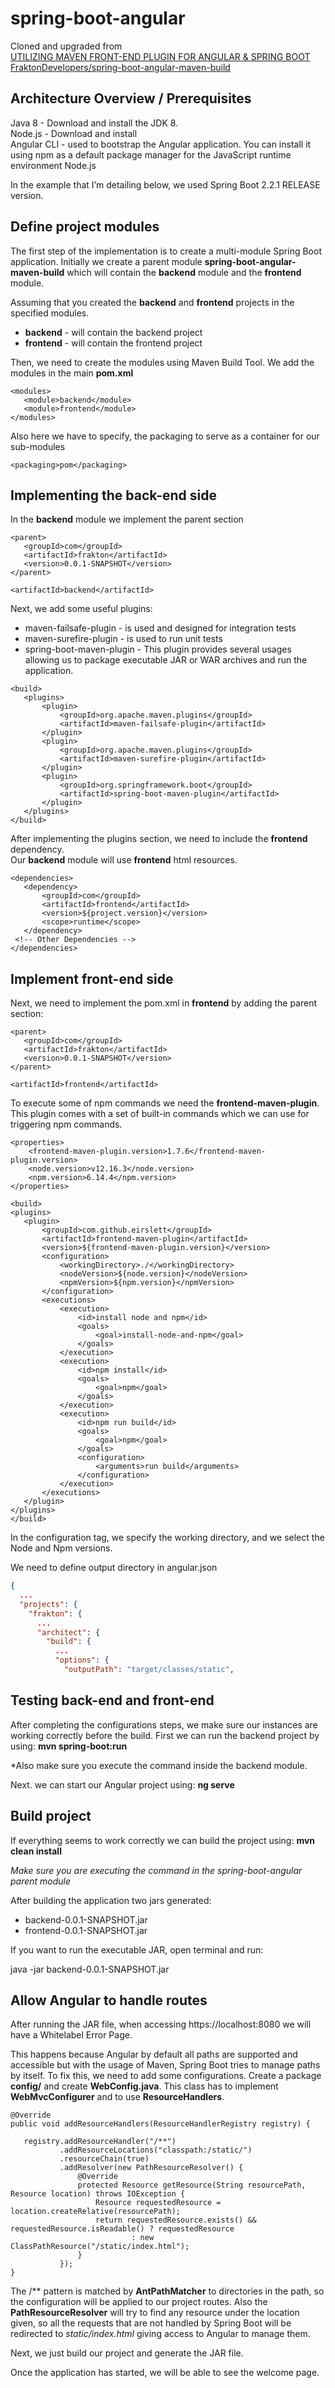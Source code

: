 # spring-boot-angular
Cloned and upgraded from  
[UTILIZING MAVEN FRONT-END PLUGIN FOR ANGULAR & SPRING BOOT](https://frakton.com/utilizing-maven-front-end-plugin-for-angular-spring-boot/)  
[FraktonDevelopers/spring-boot-angular-maven-build](https://github.com/FraktonDevelopers/spring-boot-angular-maven-build)


## Architecture Overview / Prerequisites

Java 8 - Download and install the JDK 8.  
Node.js - Download and install  
Angular CLI - used to bootstrap the Angular application. You can install it using npm as a default package manager for the JavaScript runtime environment Node.js

In the example that I’m detailing below, we used Spring Boot 2.2.1  RELEASE version.


## Define project modules

The first step of the implementation is to create a multi-module Spring Boot 
application. Initially we create a parent module **spring-boot-angular-maven-build**
which will contain the **backend** module and the **frontend** module.

Assuming that you created the **backend** and **frontend** projects in the 
specified modules.
 * **backend** - will contain the backend project
 * **frontend** - will contain the frontend project

Then, we need to create the modules using Maven Build Tool. We add the modules in the main **pom.xml**

```
<modules>
   <module>backend</module>
   <module>frontend</module>
</modules>
```
Also here we have to specify, the packaging to serve as a container for our sub-modules

```
<packaging>pom</packaging>
```

## Implementing the back-end side

In the **backend** module we implement the parent section

```
<parent>
   <groupId>com</groupId>
   <artifactId>frakton</artifactId>
   <version>0.0.1-SNAPSHOT</version>
</parent>

<artifactId>backend</artifactId>
```
Next, we add some useful plugins:
* maven-failsafe-plugin - is used and designed for integration tests
* maven-surefire-plugin - is used to run unit tests
* spring-boot-maven-plugin - This plugin provides several usages allowing us to package executable JAR or WAR archives and run the application.

```
<build>
   <plugins>
       <plugin>
           <groupId>org.apache.maven.plugins</groupId>
           <artifactId>maven-failsafe-plugin</artifactId>
       </plugin>
       <plugin>
           <groupId>org.apache.maven.plugins</groupId>
           <artifactId>maven-surefire-plugin</artifactId>
       </plugin>
       <plugin>
           <groupId>org.springframework.boot</groupId>
           <artifactId>spring-boot-maven-plugin</artifactId>
       </plugin>
   </plugins>
</build>
```

After implementing the plugins section, we need to include the **frontend** dependency.    
Our **backend** module will use **frontend** html resources.

```
<dependencies>
   <dependency>
       <groupId>com</groupId>
       <artifactId>frontend</artifactId>
       <version>${project.version}</version>
       <scope>runtime</scope>
   </dependency>
 <!-- Other Dependencies -->
</dependencies>
```

## Implement front-end side

Next, we need to implement the pom.xml in **frontend** by adding the parent section:

```
<parent>
   <groupId>com</groupId>
   <artifactId>frakton</artifactId>
   <version>0.0.1-SNAPSHOT</version>
</parent>

<artifactId>frontend</artifactId>
```

To execute some of npm commands we need the **frontend-maven-plugin**.
This plugin comes with a set of built-in commands which we can use for triggering npm commands.

``` 
<properties>
    <frontend-maven-plugin.version>1.7.6</frontend-maven-plugin.version>
    <node.version>v12.16.3</node.version>
    <npm.version>6.14.4</npm.version>
</properties>

<build>
<plugins>
   <plugin>
       <groupId>com.github.eirslett</groupId>
       <artifactId>frontend-maven-plugin</artifactId>
       <version>${frontend-maven-plugin.version}</version>
       <configuration>
           <workingDirectory>./</workingDirectory>
           <nodeVersion>${node.version}</nodeVersion>
           <npmVersion>${npm.version}</npmVersion>
       </configuration>
       <executions>
           <execution>
               <id>install node and npm</id>
               <goals>
                   <goal>install-node-and-npm</goal>
               </goals>
           </execution>
           <execution>
               <id>npm install</id>
               <goals>
                   <goal>npm</goal>
               </goals>
           </execution>
           <execution>
               <id>npm run build</id>
               <goals>
                   <goal>npm</goal>
               </goals>
               <configuration>
                   <arguments>run build</arguments>
               </configuration>
           </execution>
       </executions>
   </plugin>
</plugins>
</build>
```

In the configuration tag, we specify the working directory, and we select the Node and Npm versions.

We need to define output directory in angular.json
```json
{
  ...
  "projects": {
    "frakton": {
      ...
      "architect": {
        "build": {
          ...
          "options": {
            "outputPath": "target/classes/static",
```

## Testing back-end and front-end

After completing the configurations steps, we make sure our instances are working correctly before the build. First we can run the backend project by using:
**mvn spring-boot:run**

*Also make sure you execute the command inside the backend module. 

Next. we can start our Angular project using:
**ng serve**

## Build project

If everything seems to work correctly we can build the project using:
**mvn clean install**

*Make sure you are executing the command in the spring-boot-angular parent module*

After building the application two jars generated:
 * backend-0.0.1-SNAPSHOT.jar
 * frontend-0.0.1-SNAPSHOT.jar

If you want to run the executable JAR, open terminal and run:

java -jar backend-0.0.1-SNAPSHOT.jar

## Allow Angular to handle routes

After running the JAR file, when accessing https://localhost:8080
we will have a Whitelabel Error Page.

This happens because Angular by default all paths are supported and accessible
but with the usage of Maven, Spring Boot tries to manage paths by itself. 
To fix this, we need to add some configurations. Create a package **config/**
and create **WebConfig.java**. This class has to implement **WebMvcConfigurer** and 
to use **ResourceHandlers**.

``` 
@Override
public void addResourceHandlers(ResourceHandlerRegistry registry) {
  
   registry.addResourceHandler("/**")
           .addResourceLocations("classpath:/static/")
           .resourceChain(true)
           .addResolver(new PathResourceResolver() {
               @Override
               protected Resource getResource(String resourcePath, Resource location) throws IOException {
                   Resource requestedResource = location.createRelative(resourcePath);
                   return requestedResource.exists() && requestedResource.isReadable() ? requestedResource
                           : new ClassPathResource("/static/index.html");
               }
           });
}
```

The /** pattern is matched by **AntPathMatcher** to directories in the path,
so the configuration will be applied to our project routes. 
Also the **PathResourceResolver** will try to find any resource under the
location given, so all the requests that are not handled by Spring Boot 
will be redirected to *static/index.html* giving access to Angular to manage them.

Next, we just build our project and generate the JAR file.

Once the application has started, we will be able to see the welcome page.
